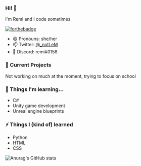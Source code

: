 ### Hi! 👋
I'm Remi and I code sometimes

[![forthebadge](https://forthebadge.com/images/badges/powered-by-black-magic.svg)](https://forthebadge.com)

- 😄 Pronouns: she/her
- 📫 Twitter: [@_notLeM](https://twitter.com/_notlem)
- 💬 Discord: remi#0158

### 🔭 Current Projects
Not working on much at the moment, trying to focus on school
### 🌱 Things I'm learning...
- C#
- Unity game development
- Unreal engine blueprints
### ⚡ Things I (kind of) learned
- Python
- HTML
- CSS

![Anurag's GitHub stats](https://github-readme-stats.vercel.app/api?username=notLeM&show_icons=true&theme=tokyonight)
